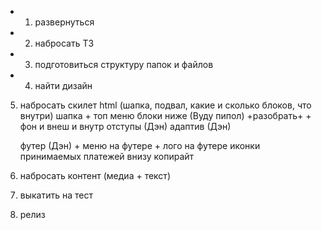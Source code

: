 + 1. развернуться 
+ 2. набросать ТЗ 
+ 3. подготовиться структуру папок и файлов 
+ 4. найти дизайн
5. набросать скилет html (шапка, подвал, какие и сколько блоков, что внутри)
	шапка
		+ топ меню
		блоки ниже (Вуду пипол) +разобрать+
		+ фон и внеш и внутр отступы (Дэн)
		адаптив (Дэн)

	футер (Дэн)
		+ меню на футере
		+ лого на футере
		иконки принимаемых платежей внизу
		копирайт
7. набросать контент (медиа + текст)
8. выкатить на тест 
9. релиз